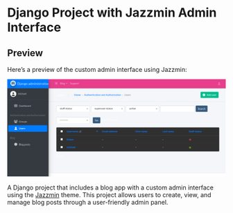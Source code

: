 # Django Project with Jazzmin Admin Interface

## Preview

Here’s a preview of the custom admin interface using Jazzmin:

![Jazzmin Admin Interface](./admin.png)

A Django project that includes a blog app with a custom admin interface using the [Jazzmin](https://django-jazzmin.readthedocs.io/en/latest/) theme. This project allows users to create, view, and manage blog posts through a user-friendly admin panel.

